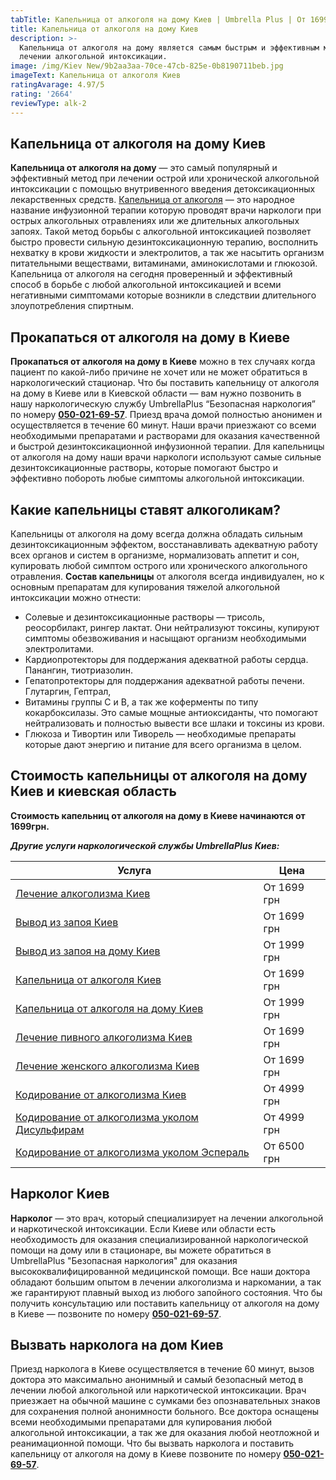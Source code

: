 ```yaml
---
tabTitle: Капельница от алкоголя на дому Киев | Umbrella Plus | От 1699 грн
title: Капельница от алкоголя на дому Киев
description: >-
  Капельница от алкоголя на дому является самым быстрым и эффективным методом в
  лечении алкогольной интоксикации.
image: /img/Kiev New/9b2aa3aa-70ce-47cb-825e-0b8190711beb.jpg
imageText: Капельница от алкоголя Киев
ratingAvarage: 4.97/5
rating: '2664'
reviewType: alk-2
---
```


## Капельница от алкоголя на дому Киев

**Капельница от алкоголя на дому** — это самый популярный и эффективный метод при лечении острой или хронической алкогольной интоксикации с помощью внутривенного введения детоксикационных лекарственных средств. [Капельница от алкоголя](https://umbrella-plus.com.ua/kiev/kapelnica_ot_alkogola_kiev/) — это народное название инфузионной терапии которую проводят врачи наркологи при острых алкогольных отравлениях или же длительных алкогольных запоях. Такой метод борьбы с алкогольной интоксикацией позволяет быстро провести сильную дезинтоксикационную терапию, восполнить нехватку в крови жидкости и электролитов, а так же насытить организм питательными веществами, витаминами, аминокислотами и глюкозой. Капельница от алкоголя на сегодня проверенный и эффективный способ в борьбе с любой алкогольной интоксикацией и всеми негативными симптомами которые возникли в следствии длительного злоупотребления спиртным.

## Прокапаться от алкоголя на дому в Киеве

**Прокапаться от алкоголя на дому в Киеве** можно в тех случаях когда пациент по какой-либо причине не хочет или не может обратиться в наркологический стационар. Что бы поставить капельницу от алкоголя на дому в Киеве или в Киевской области — вам нужно позвонить в нашу наркологическую службу UmbrellaPlus “Безопасная наркология” по номеру **[050-021-69-57](tel:0500216957)**. Приезд врача домой полностью анонимен и осуществляется в течение 60 минут. Наши врачи приезжают со всеми необходимыми препаратами и растворами для оказания качественной и быстрой дезинтоксикационной инфузионной терапии. Для капельницы от алкоголя на дому наши врачи наркологи используют самые сильные дезинтоксикационные растворы, которые помогают быстро и эффективно побороть любые симптомы алкогольной интоксикации.

## Какие капельницы ставят алкоголикам?

Капельницы от алкоголя на дому всегда должна обладать сильным дезинтоксикационным эффектом, восстанавливать адекватную работу всех органов и систем в организме, нормализовать аппетит и сон, купировать любой симптом острого или хронического алкогольного отравления.
**Состав капельницы** от алкоголя всегда индивидуален, но к основным препаратам для купирования тяжелой алкогольной интоксикации можно отнести:

* Солевые и дезинтоксикационные растворы — трисоль, реосорбилакт, рингер лактат. Они нейтрализуют токсины, купируют симптомы обезвоживания и насыщают организм необходимыми электролитами.
* Кардиопротекторы для поддержания адекватной работы сердца. Панангин, тиотриазолин.
* Гепатопротекторы для поддержания адекватной работы печени. Глутаргин, Гептрал,
* Витамины группы С и В, а так же коферменты по типу кокарбоксилазы. Это самые мощные антиоксиданты, что помогают нейтрализовать и полностью вывести все шлаки и токсины из крови.
* Глюкоза и Тивортин или Тиворель — необходимые препараты которые дают энергию и питание для всего организма в целом.

## Стоимость капельницы от алкоголя на дому Киев и киевская область

**Стоимость капельниц от алкоголя на дому в Киеве начинаются от 1699грн.**

***Другие услуги наркологической службы UmbrellaPlus Киев:***

| Услуга                                                                                  | Цена        |
| --------------------------------------------------------------------------------------- | ----------- |
| [Лечение алкоголизма Киев](lechenie-alkogolizma-kiev)                                   | От 1699 грн |
| [Вывод из запоя Киев](Vivod-iz-zapoia-kiev)                                             | От 1699 грн |
| [Вывод из запоя на дому Киев](Vivod-iz-zapoia-na-domy-kiev)                             | От 1999 грн |
| [Капельница от алкоголя Киев](Kapelnica_ot_alkogola_kiev)                               | От 1699 грн |
| [Капельница от алкоголя на дому Киев](Kapelnica_ot_alkogola_na_domy_kiev)               | От 1999 грн |
| [Лечение пивного алкоголизма Киев](lechenie-pivnogi-alkogolizma-kiev)                   | От 1699 грн |
| [Лечение женского алкоголизма Киев](lechenie-jenskogo-alkogolizma-kiev)                 | От 1699 грн |
| [Кодирование от алкоголизма Киев](kodirovka-ot-alkogolia-kiev)                          | От 4999 грн |
| [Кодирование от алкоголизма уколом Дисульфирам](kodirovka-ot-alkogolia-disulfiram-kiev) | От 4999 грн |
| [Кодирование от алкоголизма уколом Эспераль](kodirovka-ot-alkogolizma-espiarl-kiev)     | От 6500 грн |

## Нарколог Киев

**Нарколог** — это врач, который специализирует на лечении алкогольной и наркотической интоксикации. Если Киеве или области есть необходимость для оказания специализированной наркологической помощи на дому или в стационаре, вы можете обратиться в UmbrellaPlus "Безопасная наркология" для оказания высококвалифицированной медицинской помощи. Все наши доктора обладают большим опытом в лечении алкоголизма и наркомании, а так же гарантируют плавный выход из любого запойного состояния. Что бы получить консультацию или поставить капельницу от алкоголя на дому в Киеве — позвоните по номеру **[050-021-69-57](tel:0500216957)**.

## Вызвать нарколога на дом Киев

Приезд нарколога в Киеве осуществляется в течение 60 минут, вызов доктора это максимально анонимный и самый безопасный метод в лечении любой алкогольной или наркотической интоксикации. Врач приезжает на обычной машине с сумками без опознавательных знаков для сохранения полной анонимности больного. Все доктора оснащены всеми необходимыми препаратами для купирования любой алкогольной интоксикации, а так же для оказания любой неотложной и реанимационной помощи.
Что бы вызвать нарколога и поставить капельницу от алкоголя на дому в Киеве позвоните по номеру **[050-021-69-57](tel:0500216957)**.
